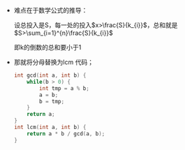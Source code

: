 - 难点在于数学公式的推导：

  设总投入是S，每一处的投入$x>\frac{S}{k_{i}}$，总和就是$S>\sum_{i=1}^{n}\frac{S}{k_{i}}$

  即k的倒数的总和要小于1
- 那就将分母替换为lcm
  代码；

  ```cpp
  int gcd(int a, int b) {
      while(b > 0) {
          int tmp = a % b;
          a = b;
          b = tmp;
      }
      return a;
  }
  int lcm(int a, int b) {
      return a * b / gcd(a, b);
  }
  ```